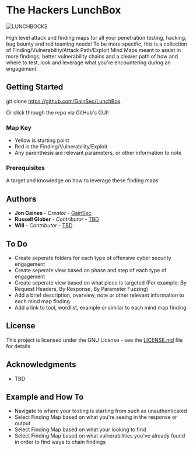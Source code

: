 # The Hackers LunchBox
![LUNCHBOCKS](https://gainsec.com/wp-content/uploads/2023/12/L.U.N.C.H.B.O.C.K.S.png)

High level attack and finding maps for all your penetration testing, hacking, bug bounty and red teaming needs! To be more specific, this is a collection of Finding/Vulnerability/Attack Path/Exploit Mind Maps meant to assist in more findings, better vulnerability chains and a clearer path of how and where to test, look and leverage what you're encountering during an engagement.

## Getting Started

git clone https://github.com/GainSec/LunchBox 

Or click through the repo via GitHub's GUI!

### Map Key

* Yellow is starting point
* Red is the Finding/Vulnerability/Exploit
* Any parenthesis are relevant parameters, or other information to note

### Prerequisites

A target and knowledge on how to leverage these finding maps

## Authors

* **Jon Gaines** - *Creator* - [GainSec](https://github.com/GainSec)
* **Russell Glober** - *Contributor* - [TBD](TBD)
* **Will** - *Contributor* - [TBD](TBD)

## To Do

* Create seperate folders for each type of offensive cyber security engagement
* Create seperate view based on phase and step of each type of engagement
* Create seperate view based on what piece is targeted (For example: By Request Headers, By Response, By Parameter Fuzzing)
* Add a brief description, overview, note or other relevant information to each mind map finding
* Add a link to tool, wordlist, example or similar to each mind map finding

## License

This project is licensed under the GNU License - see the [LICENSE.md](LICENSE.md) file for details

## Acknowledgments

* TBD

## Example and How To

* Navigate to where your testing is starting from such as unauthenticated
* Select Finding Map based on what you're seeing in the response or output
* Select Finding Map based on what your looking to find
* Select Finding Map based on what vulnerabilities you've already found in order to find ways to chain findings
